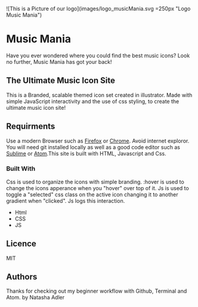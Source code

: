 ![This is a Picture of our logo](images/logo_musicMania.svg =250px "Logo Music Mania")

# Music Mania
Have you ever wondered where you could find the best music icons? Look no further, Music Mania has got your back!

## The Ultimate Music Icon Site

This is a Branded, scalable themed icon set created in illustrator. Made with simple JavaScript interactivity and the use of css styling, to create the ultimate music icon site!

## Requirments

Use a modern Browser such as [Firefox](https://www.mozilla.org/en-CA/firefox/new/) or [Chrome](https://www.google.ca/chrome/?brand=CHBD&gclsrc=aw.ds&&gclid=CjwKCAjw29vsBRAuEiwA9s-0B6zIdw5_qV4ETvbcN4042nlkfk9YggWT_DI1vM4UH4vWB2I0pdWUdhoCBWoQAvD_BwE). Avoid internet exploror. You will need git installed locally as well as a good code editor such as [Sublime](https://www.sublimetext.com) or [Atom](https://atom.io/).This site is built with HTML, Javascript and Css.

### Built With

Css is used to organize the icons with simple branding. :hover is used to change the icons apperance when you "hover" over top of it. Js is used to toggle a "selected" css class on the active icon changing it to another gradient when "clicked". Js logs this interaction.

<ul>
	<li>Html</li>
	<li>CSS</li>
	<li>JS</li>
</ul>

## Licence

MIT


## Authors

Thanks for checking out my beginner workflow with Github, Terminal and Atom.
by Natasha Adler
